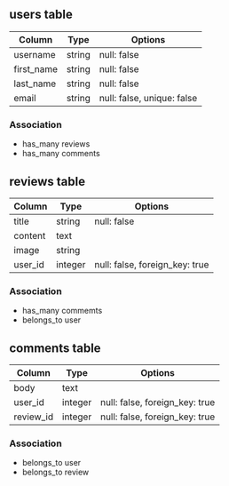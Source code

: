 ## users table
|Column|Type|Options|
|------|----|-------|
|username|string|null: false|
|first_name|string|null: false|
|last_name|string|null: false|
|email|string|null: false, unique: false|

### Association
- has_many reviews
- has_many comments

## reviews table
|Column|Type|Options|
|------|----|-------|
|title|string|null: false|
|content|text||
|image|string||
|user_id|integer|null: false, foreign_key: true|

### Association
- has_many commemts
- belongs_to user

## comments table
|Column|Type|Options|
|------|----|-------|
|body|text||
|user_id|integer|null: false, foreign_key: true|
|review_id|integer|null: false, foreign_key: true|

### Association
- belongs_to user
- belongs_to review